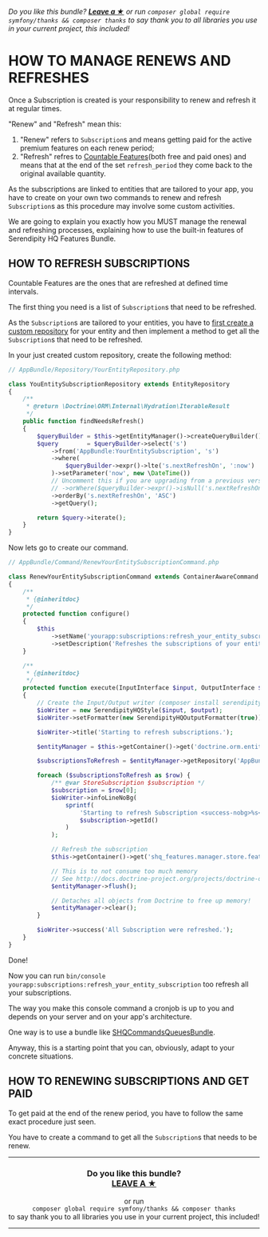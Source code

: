 *Do you like this bundle? [**Leave a &#9733;**](#js-repo-pjax-container) or run `composer global require symfony/thanks && composer thanks` to say thank you to all libraries you use in your current project, this included!*

HOW TO MANAGE RENEWS AND REFRESHES
==================================

Once a Subscription is created is your responsibility to renew and refresh it at regular times.

"Renew" and "Refresh" mean this:

1. "Renew" refers to `Subscription`s and means getting paid for the active premium features on each renew period;
2. "Refresh" refres to [Countable Features](Features/Specification-Countable.md)(both free and paid ones) and means that at the end of the set `refresh_period` they come back to the original available quantity.

As the subscriptions are linked to entities that are tailored to your app, you have to create on your own two commands to renew and refresh `Subscription`s as this procedure may involve some custom activities.

We are going to explain you exactly how you MUST manage the renewal and refreshing processes, explaining how to use the built-in features of Serendipity HQ Features Bundle.

HOW TO REFRESH SUBSCRIPTIONS
----------------------------

Countable Features are the ones that are refreshed at defined time intervals.

The first thing you need is a list of `Subscription`s that need to be refreshed.

As the `Subscription`s are tailored to your entities, you have to [first create a custom repository](https://symfony.com/doc/current/doctrine/repository.html) for your entity and
then implement a method to get all the `Subscription`s that need to be refreshed.

In your just created custom repository, create the following method:

```php
// AppBundle/Repository/YourEntityRepository.php

class YouEntitySubscriptionRepository extends EntityRepository
{
    /**
     * @return \Doctrine\ORM\Internal\Hydration\IterableResult
     */
    public function findNeedsRefresh()
    {
        $queryBuilder = $this->getEntityManager()->createQueryBuilder();
        $query        = $queryBuilder->select('s')
            ->from('AppBundle:YourEntitySubscription', 's')
            ->where(
                $queryBuilder->expr()->lte('s.nextRefreshOn', ':now')
            )->setParameter('now', new \DateTime())
            // Uncomment this if you are upgrading from a previous version of FeatureBundle
            // ->orWhere($queryBuilder->expr()->isNull('s.nextRefreshOn'))
            ->orderBy('s.nextRefreshOn', 'ASC')
            ->getQuery();

        return $query->iterate();
    }
}
```

Now lets go to create our command.

```php
// AppBundle/Command/RenewYourEntitySubscriptionCommand.php

class RenewYourEntitySubscriptionCommand extends ContainerAwareCommand
{
    /**
     * {@inheritdoc}
     */
    protected function configure()
    {
        $this
            ->setName('yourapp:subscriptions:refresh_your_entity_subscription')
            ->setDescription('Refreshes the subscriptions of your entity.');
    }

    /**
     * {@inheritdoc}
     */
    protected function execute(InputInterface $input, OutputInterface $output)
    {
        // Create the Input/Output writer (composer install serendipity_hq/console-styles-bundle)
        $ioWriter = new SerendipityHQStyle($input, $output);
        $ioWriter->setFormatter(new SerendipityHQOutputFormatter(true));

        $ioWriter->title('Starting to refresh subscriptions.');

        $entityManager = $this->getContainer()->get('doctrine.orm.entity_manager');

        $subscriptionsToRefresh = $entityManager->getRepository('AppBundle:YourEntity')->findNeedRefresh();

        foreach ($subscriptionsToRefresh as $row) {
            /** @var StoreSubscription $subscription */
            $subscription = $row[0];
            $ioWriter->infoLineNoBg(
                sprintf(
                    'Starting to refresh Subscription <success-nobg>%s</success-nobg>.',
                    $subscription->getId()
                )
            );

            // Refresh the subscription
            $this->getContainer()->get('shq_features.manager.store.features')->setSubscription($subscription)->refreshSubscription();

            // This is to not consume too much memory
            // See http://docs.doctrine-project.org/projects/doctrine-orm/en/latest/reference/batch-processing.html#iterating-results
            $entityManager->flush();

            // Detaches all objects from Doctrine to free up memory!
            $entityManager->clear();
        }

        $ioWriter->success('All Subscription were refreshed.');
    }
}

```

Done!

Now you can run `bin/console yourapp:subscriptions:refresh_your_entity_subscription` too refresh all your subscriptions.

The way you make this console command a cronjob is up to you and depends on your server and on your app's architecture.

One way is to use a bundle like [SHQCommandsQueuesBundle](https://github.com/Aerendir/bundle-commands-queues).

Anyway, this is a starting point that you can, obviously, adapt to your concrete situations.

HOW TO RENEWING SUBSCRIPTIONS AND GET PAID
------------------------------------------

To get paid at the end of the renew period, you have to follow the same exact procedure just seen.

You have to create a command to get all the `Subscription`s that needs to be renew.

<hr />
<h3 align="center">
    <b>Do you like this bundle?</b><br />
    <b><a href="#js-repo-pjax-container">LEAVE A &#9733;</a></b>
</h3>
<p align="center">
    or run<br />
    <code>composer global require symfony/thanks && composer thanks</code><br />
    to say thank you to all libraries you use in your current project, this included!
</p>
<hr />
